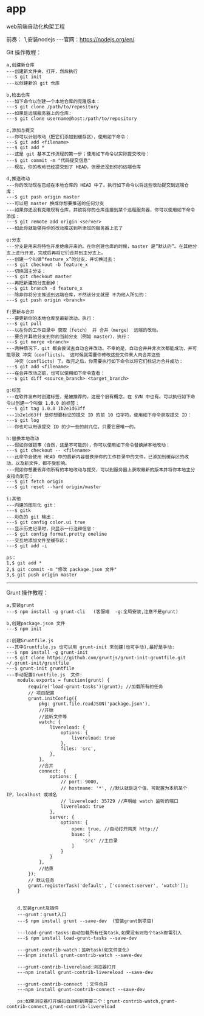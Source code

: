 # app
web前端自动化构架工程

前奏：
	1,安装nodejs
	---官网：https://nodejs.org/en/

Git 操作教程：

	a,创建新仓库
	---创建新文件夹，打开，然后执行
	---$ git init
	---以创建新的 git 仓库

	b,检出仓库
	---如下命令以创建一个本地仓库的克隆版本：
	---$ git clone /path/to/repository
	---如果是远端服务器上的仓库:
	---$ git clone username@host:/path/to/repository

	c,添加与提交
	---你可以计划改动（把它们添加到缓存区），使用如下命令：
	---$ git add <filename>
	---$ git add *
	---这是 git 基本工作流程的第一步；使用如下命令以实际提交改动：
	---$ git commit -m "代码提交信息"
	---现在，你的改动已经提交到了 HEAD，但是还没到你的远端仓库

	d,推送改动
	---你的改动现在已经在本地仓库的 HEAD 中了。执行如下命令以将这些改动提交到远端仓库：
	---$ git push origin master
	---可以把 master 换成你想要推送的任何分支
	---如果你还没有克隆现有仓库，并欲将你的仓库连接到某个远程服务器，你可以使用如下命令添加：
	---$ git remote add origin <server>
	---如此你就能够将你的改动推送到所添加的服务器上去了

	e:分支
	---分支是用来将特性开发绝缘开来的。在你创建仓库的时候，master 是“默认的”。在其他分支上进行开发，完成后再将它们合并到主分支上。
	---创建一个叫做“feature_x”的分支，并切换过去：
	---$ git checkout -b feature_x
	---切换回主分支：
	---$ git checkout master
	---再把新建的分支删掉：
	---$ git branch -d feature_x
	---除非你将分支推送到远端仓库，不然该分支就是 不为他人所见的：
	---$ git push origin <branch>

	f:更新与合并
	---要更新你的本地仓库至最新改动，执行：
	---$ git pull
	---以在你的工作目录中 获取（fetch） 并 合并（merge） 远端的改动。
	---要合并其他分支到你的当前分支（例如 master），执行：
	---$ git merge <branch>
	---两种情况下，git 都会尝试去自动合并改动。不幸的是，自动合并并非次次都能成功，并可能导致 冲突（conflicts）。 这时候就需要你修改这些文件来人肉合并这些 	       
	   冲突（conflicts）了。改完之后，你需要执行如下命令以将它们标记为合并成功：
	---$ git add <filename>
	---在合并改动之前，也可以使用如下命令查看：
	---$ git diff <source_branch> <target_branch>

	g:标签
	---在软件发布时创建标签，是被推荐的。这是个旧有概念，在 SVN 中也有。可以执行如下命令以创建一个叫做 1.0.0 的标签：
	---$ git tag 1.0.0 1b2e1d63ff
	---1b2e1d63ff 是你想要标记的提交 ID 的前 10 位字符。使用如下命令获取提交 ID：
	---$ git log
	---你也可以用该提交 ID 的少一些的前几位，只要它是唯一的。

	h:替换本地改动
	---假如你做错事（自然，这是不可能的），你可以使用如下命令替换掉本地改动：
	---$ git checkout -- <filename>
	---此命令会使用 HEAD 中的最新内容替换掉你的工作目录中的文件。已添加到缓存区的改动，以及新文件，都不受影响。
	---假如你想要丢弃你所有的本地改动与提交，可以到服务器上获取最新的版本并将你本地主分支指向到它：
	---$ git fetch origin
	---$ git reset --hard origin/master

	i:其他
	---内建的图形化 git：
	---$ gitk
	---彩色的 git 输出：
	---$ git config color.ui true
	---显示历史记录时，只显示一行注释信息：
	---$ git config format.pretty oneline
	---交互地添加文件至缓存区：
	---$ git add -i

	ps：
	1,$ git add *
	2,$ git commit -m "修改 package.json 文件"
	3,$ git push origin master


----------------------------------------------------------------------------------------------
Grunt  操作教程：

	a,安装grunt
	---$ npm install -g grunt-cli   (客服端  -g:全局安装,注意不是grunt)

	b,创建package.json 文件
	---$ npm init

	c:创建Gruntfile.js
	---其中Gruntfile.js 也可以用 grunt-init 来创建(也可手动),最好是手动:
	---$ npm install -g grunt-init
	---$ git clone https://github.com/gruntjs/grunt-init-gruntfile.git ~/.grunt-init/gruntfile
	---$ grunt-init gruntfile  
	---手动配置Gruntfile.js  文件:
		module.exports = function(grunt) {
		    require('load-grunt-tasks')(grunt); //加载所有的任务
		    // 项目配置
		    grunt.initConfig({
		        pkg: grunt.file.readJSON('package.json'),
		        //开始
		        //监听文件等
		        watch: {
		            livereload: {
		                options: {
		                    livereload: true
		                },
		                files: 'src',
		            },
		        },
		        //合并
		        connect: {
		            options: {
		                // port: 9000,
		                // hostname: '*', //默认就是这个值，可配置为本机某个 IP，localhost 或域名
		                // livereload: 35729 //声明给 watch 监听的端口
		                livereload: true
		            },
		            server: {
		                options: {
		                    open: true, //自动打开网页 http://
		                    base: [
		                        'src' //主目录
		                    ]
		                }
		            }
		        },
		        //结束
		    });
		    // 默认任务
		    grunt.registerTask('default', ['connect:server', 'watch']);
		}


		d,安装grunt及插件
		---grunt：grunt入口
		---$ npm install grunt --save-dev  (安装grunt到项目)

		---load-grunt-tasks:自动加载所有任务task,如果没有则每个task都需引入
		---$ npm install load-grunt-tasks --save-dev 

		---grunt-contrib-watch：监听task(如文件变化)
		---$npm install grunt-contrib-watch --save-dev

		---grunt-contrib-livereload:浏览器打开
		---npm install grunt-contrib-livereload --save-dev

		---grunt-contrib-connect ：文件合并
		---npm install grunt-contrib-connect --save-dev

		ps:如果浏览器打开编码自动刷新需要三个：grunt-contrib-watch,grunt-contrib-connect,grunt-contrib-livereload
